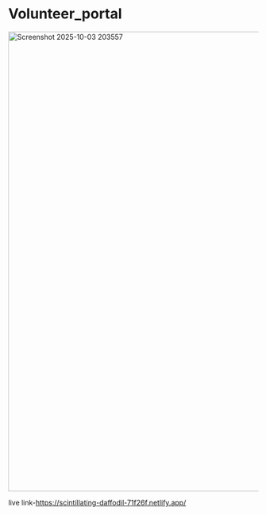 # Volunteer_portal

<img width="1919" height="924" alt="Screenshot 2025-10-03 203557" src="https://github.com/user-attachments/assets/0bd610c6-f3ae-4925-a097-aa3c1db9eafc" />


live link-https://scintillating-daffodil-71f26f.netlify.app/
